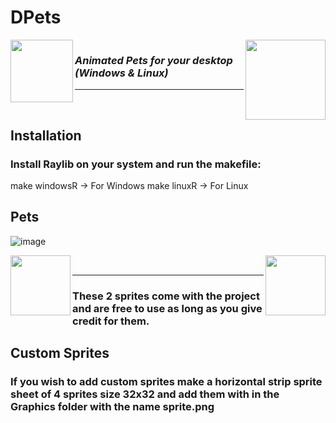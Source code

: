 # DPets

<Badges ref="https://github.com/Denellyne/DPets">
    <img width = 100 align="left" src="https://github.com/Denellyne/DPets/assets/56112881/047b1605-00a5-476f-af11-467aa82cbe1a">
<Badges\>

<Badges ref="https://github.com/Denellyne/DPets">
    <img width = 128 align="right" src="https://github.com/Denellyne/PCXSense/assets/56112881/9044a3b9-ddad-4a09-9cb6-b3304faadb39">
<Badges\>

<Badges>
    <img width = 120 align="center">
<Badges\>

### *Animated Pets for your desktop (Windows &amp; Linux)*

<hr>

&nbsp;

## Installation

### Install Raylib on your system and run the makefile:

  make windowsR -> For Windows
  make linuxR -> For Linux

## Pets 

![image](https://github.com/Denellyne/DPets/assets/56112881/b9ff23ae-452e-41a9-a3ba-dbe58e3fb550)

<Badges ref="https://github.com/Denellyne/DPets">
    <img width = 96 align="left" src="https://github.com/Denellyne/PCXSense/assets/56112881/47d64b3d-df8e-4337-bdfb-69100750c0c8">

<Badges ref="https://github.com/Denellyne/DPets">
    <img width = 96 align="right" src="https://github.com/Denellyne/PCXSense/assets/56112881/9044a3b9-ddad-4a09-9cb6-b3304faadb39">


&nbsp;

<hr>


### These 2 sprites come with the project and are free to use as long as you give credit for them.

## Custom Sprites

### If you wish to add custom sprites make a horizontal strip sprite sheet of 4 sprites size 32x32 and add them with in the Graphics folder with the name sprite.png 
